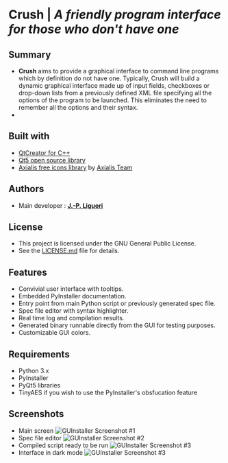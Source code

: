 # Crush | *A friendly program interface for those who don't have one*
## Summary
- **Crush** aims to provide a graphical interface to command line programs which by definition do not have one. Typically, Crush will build a dynamic graphical interface made up of input fields, checkboxes or drop-down lists from a previously defined XML file specifying all the options of the program to be launched. This eliminates the need to remember all the options and their syntax.
- 

## Built with
- [QtCreator for C++](https://www.qt.io/product/development-tools)
- [Qt5 open source library](https://www.qt.io/download-open-source)
- [Axialis free icons library](http://www.axialis.com/free/icons) by [Axialis Team](http://www.axialis.com)

## Authors
- Main developer : [**J.-P. Liguori**](https://github.com/jplozf/Crush)

## License
- This project is licensed under the GNU General Public License.
- See the [LICENSE.md](LICENSE.md) file for details.

## Features
- Convivial user interface with tooltips.
- Embedded PyInstaller documentation.
- Entry point from main Python script or previously generated spec file.
- Spec file editor with syntax highlighter.
- Real time log and compilation results.
- Generated binary runnable directly from the GUI for testing purposes.
- Customizable GUI colors.

## Requirements
- Python 3.x
- PyInstaller
- PyQt5 libraries
- TinyAES if you wish to use the PyInstaller's obsfucation feature

## Screenshots
- Main screen
![GUInstaller Screenshot #1](./pix/screenshots/guinstaller_win_001.png)
- Spec file editor
![GUInstaller Screenshot #2](./pix/screenshots/guinstaller_win_002.png)
- Compiled script ready to be run
![GUInstaller Screenshot #3](./pix/screenshots/guinstaller_win_003.png)
- Interface in dark mode
![GUInstaller Screenshot #3](./pix/screenshots/guinstaller_win_004.png)

